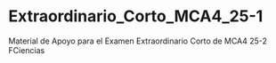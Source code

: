 # Extraordinario_Corto_MCA4_25-1
Material de Apoyo para el Examen Extraordinario Corto de MCA4 25-2 FCiencias
